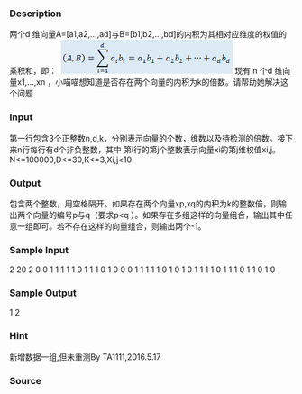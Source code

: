 
### Description
两个d 维向量A=[a1,a2,...,ad]与B=[b1,b2,...,bd]的内积为其相对应维度的权值的乘积和，即：
![](/JudgeOnline/upload/201307/22(1).jpg)
现有 n 个d 维向量x1,...,xn ，小喵喵想知道是否存在两个向量的内积为k的倍数。请帮助她解决这个问题
### Input
第一行包含3个正整数n,d,k，分别表示向量的个数，维数以及待检测的倍数。接下来n行每行有d个非负整数，其中
第i行的第j个整数表示向量xi的第j维权值xi,j。
N<=100000,D<=30,K<=3,Xi,j<10
### Output
包含两个整数，用空格隔开。如果存在两个向量xp,xq的内积为k的整数倍，则输出两个向量的编号p与q（要求p<q
）。如果存在多组这样的向量组合，输出其中任意一组即可。若不存在这样的向量组合，则输出两个-1。
### Sample Input
2 20 2
0 0 1 1 1 1 1 0 1 1 1 0 1 0 0 0 1 1 1 1
1 0 1 0 1 0 1 1 1 1 0 1 1 1 0 1 1 0 1 0

### Sample Output
1 2

### Hint
新增数据一组,但未重测By TA1111,2016.5.17
### Source
